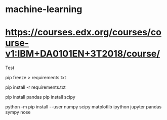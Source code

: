 # machine-learning
# https://courses.edx.org/courses/course-v1:IBM+DA0101EN+3T2018/course/

Test

pip freeze > requirements.txt

pip install -r requirements.txt


pip install pandas
pip install scipy

python -m pip install --user numpy scipy matplotlib ipython jupyter pandas sympy nose
